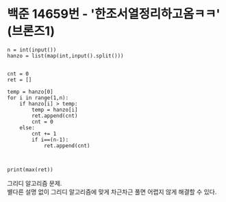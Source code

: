 # 백준 14659번 - '한조서열정리하고옴ㅋㅋ' (브론즈1)

```
n = int(input())
hanzo = list(map(int,input().split()))


cnt = 0
ret = []

temp = hanzo[0]
for i in range(1,n):
    if hanzo[i] > temp:
        temp = hanzo[i]
        ret.append(cnt)
        cnt = 0
    else:
        cnt += 1
        if i==(n-1):
            ret.append(cnt)



print(max(ret))
```

그리디 알고리즘 문제.  
별다른 설명 없이 그리디 알고리즘에 맞게 차근차근 풀면 어렵지 않게 해결할 수 있다.  
